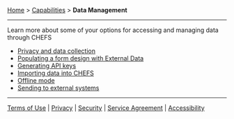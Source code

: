 [Home](index) > [Capabilities](Capabilities) > **Data Management**
***

Learn more about some of your options for accessing and managing data through CHEFS

* [Privacy and data collection](Privacy-and-data-collection)
* [Populating a form design with External Data](Populating-a-form-design-with-External-Data)
* [Generating API keys](Generating-API-keys)
* [Importing data into CHEFS](Importing-data-into-CHEFS)
* [Offline mode](Offline-mode)
* [Sending to external systems](Sending-to-external-systems)

***
[Terms of Use](Terms-of-Use) | [Privacy](Privacy) | [Security](Security) | [Service Agreement](Service-Agreement) | [Accessibility](Accessibility)